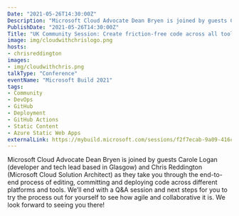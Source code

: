 ```yaml
---
Date: "2021-05-26T14:30:00Z"
Description: "Microsoft Cloud Advocate Dean Bryen is joined by guests Carole Logan (developer and tech lead based in Glasgow) and Chris Reddington (Microsoft Cloud Solution Architect) as they take you through the end-to-end process of editing, committing and deploying code across different platforms and tools.  We’ll end with a Q&A session and next steps for you to try the process out for yourself to see how agile and collaborative it is. We look forward to seeing you there!"
PublishDate: "2021-05-26T14:30:00Z"
Title: "UK Community Session: Create friction-free code across all tools and frameworks"
image: img/cloudwithchrislogo.png
hosts:
- chrisreddington
images:
- img/cloudwithchris.png
talkType: "Conference"
eventName: "Microsoft Build 2021"
tags:
- Community
- DevOps
- GitHub
- Deployment
- GitHub Actions
- Static Content
- Azure Static Web Apps
externalLink: https://mybuild.microsoft.com/sessions/f2f7ecab-9a09-416c-b3c6-f20c8d1556f9?source=sessions
---
```

Microsoft Cloud Advocate Dean Bryen is joined by guests Carole Logan (developer and tech lead based in Glasgow) and Chris Reddington (Microsoft Cloud Solution Architect) as they take you through the end-to-end process of editing, committing and deploying code across different platforms and tools.  We’ll end with a Q&A session and next steps for you to try the process out for yourself to see how agile and collaborative it is. We look forward to seeing you there!